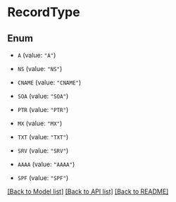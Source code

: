 # RecordType

## Enum


* `A` (value: `"A"`)

* `NS` (value: `"NS"`)

* `CNAME` (value: `"CNAME"`)

* `SOA` (value: `"SOA"`)

* `PTR` (value: `"PTR"`)

* `MX` (value: `"MX"`)

* `TXT` (value: `"TXT"`)

* `SRV` (value: `"SRV"`)

* `AAAA` (value: `"AAAA"`)

* `SPF` (value: `"SPF"`)


[[Back to Model list]](../README.md#documentation-for-models) [[Back to API list]](../README.md#documentation-for-api-endpoints) [[Back to README]](../README.md)


